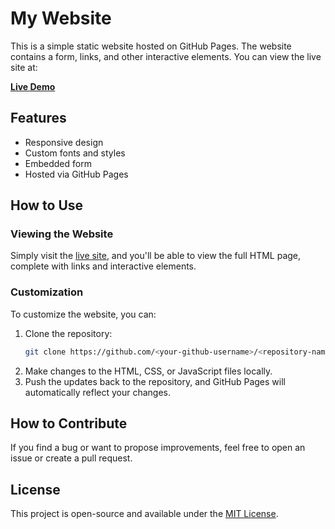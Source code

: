 # My Website

This is a simple static website hosted on GitHub Pages. The website contains a form, links, and other interactive elements. You can view the live site at:

**[Live Demo](https://<your-github-username>.github.io/<repository-name>)**

## Features

- Responsive design
- Custom fonts and styles
- Embedded form
- Hosted via GitHub Pages

## How to Use

### Viewing the Website

Simply visit the [live site](https://<your-github-username>.github.io/<repository-name>), and you'll be able to view the full HTML page, complete with links and interactive elements.

### Customization

To customize the website, you can:
1. Clone the repository:
   ```bash
   git clone https://github.com/<your-github-username>/<repository-name>.git
2. Make changes to the HTML, CSS, or JavaScript files locally.
3. Push the updates back to the repository, and GitHub Pages will automatically reflect your changes.

## How to Contribute

If you find a bug or want to propose improvements, feel free to open an issue or create a pull request.

## License

This project is open-source and available under the [MIT License](LICENSE).
